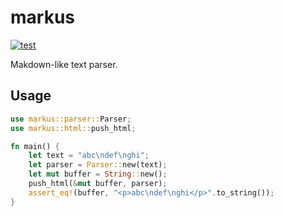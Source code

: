 # markus

[![test](https://github.com/r7kamura/markus/actions/workflows/test.yml/badge.svg)](https://github.com/r7kamura/markus/actions/workflows/test.yml)

Makdown-like text parser.

## Usage

```rust
use markus::parser::Parser;
use markus::html::push_html;

fn main() {
    let text = "abc\ndef\nghi";
    let parser = Parser::new(text);
    let mut buffer = String::new();
    push_html(&mut buffer, parser);
    assert_eq!(buffer, "<p>abc\ndef\nghi</p>".to_string());
}
```
